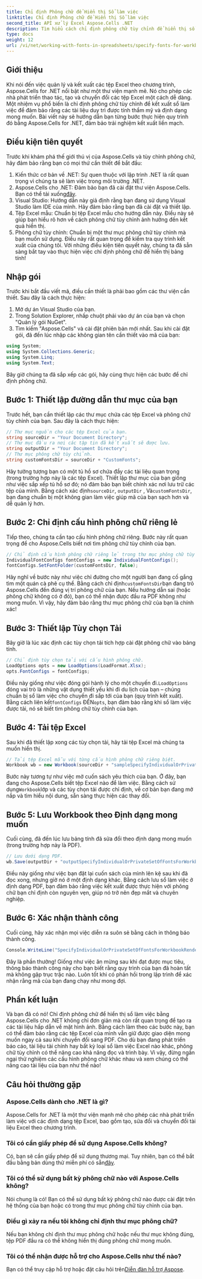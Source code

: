 ```yaml
---
title: Chỉ định Phông chữ để Hiển thị Sổ làm việc
linktitle: Chỉ định Phông chữ để Hiển thị Sổ làm việc
second_title: API xử lý Excel Aspose.Cells .NET
description: Tìm hiểu cách chỉ định phông chữ tùy chỉnh để hiển thị sổ làm việc bằng Aspose.Cells cho .NET. Hướng dẫn từng bước để đảm bảo đầu ra PDF hoàn hảo.
type: docs
weight: 12
url: /vi/net/working-with-fonts-in-spreadsheets/specify-fonts-for-workbook-rendering/
---
```

## Giới thiệu
Khi nói đến việc quản lý và kết xuất các tệp Excel theo chương trình, Aspose.Cells for .NET nổi bật như một thư viện mạnh mẽ. Nó cho phép các nhà phát triển thao tác, tạo và chuyển đổi các tệp Excel một cách dễ dàng. Một nhiệm vụ phổ biến là chỉ định phông chữ tùy chỉnh để kết xuất sổ làm việc để đảm bảo rằng các tài liệu duy trì được tính thẩm mỹ và định dạng mong muốn. Bài viết này sẽ hướng dẫn bạn từng bước thực hiện quy trình đó bằng Aspose.Cells for .NET, đảm bảo trải nghiệm kết xuất liền mạch.
## Điều kiện tiên quyết
Trước khi khám phá thế giới thú vị của Aspose.Cells và tùy chỉnh phông chữ, hãy đảm bảo rằng bạn có mọi thứ cần thiết để bắt đầu:
1. Kiến thức cơ bản về .NET: Sự quen thuộc với lập trình .NET là rất quan trọng vì chúng ta sẽ làm việc trong môi trường .NET.
2. Aspose.Cells cho .NET: Đảm bảo bạn đã cài đặt thư viện Aspose.Cells. Bạn có thể tải xuống[đây](https://releases.aspose.com/cells/net/).
3. Visual Studio: Hướng dẫn này giả định rằng bạn đang sử dụng Visual Studio làm IDE của mình. Hãy đảm bảo rằng bạn đã cài đặt và thiết lập.
4. Tệp Excel mẫu: Chuẩn bị tệp Excel mẫu cho hướng dẫn này. Điều này sẽ giúp bạn hiểu rõ hơn về cách phông chữ tùy chỉnh ảnh hưởng đến kết quả hiển thị.
5. Phông chữ tùy chỉnh: Chuẩn bị một thư mục phông chữ tùy chỉnh mà bạn muốn sử dụng. Điều này rất quan trọng để kiểm tra quy trình kết xuất của chúng tôi.
Với những điều kiện tiên quyết này, chúng ta đã sẵn sàng bắt tay vào thực hiện việc chỉ định phông chữ để hiển thị bảng tính!
## Nhập gói
Trước khi bắt đầu viết mã, điều cần thiết là phải bao gồm các thư viện cần thiết. Sau đây là cách thực hiện:
1. Mở dự án Visual Studio của bạn.
2. Trong Solution Explorer, nhấp chuột phải vào dự án của bạn và chọn "Quản lý gói NuGet".
3. Tìm kiếm "Aspose.Cells" và cài đặt phiên bản mới nhất.
Sau khi cài đặt gói, đã đến lúc nhập các không gian tên cần thiết vào mã của bạn:
```csharp
using System;
using System.Collections.Generic;
using System.Linq;
using System.Text;
```
Bây giờ chúng ta đã sắp xếp các gói, hãy cùng thực hiện các bước để chỉ định phông chữ.
## Bước 1: Thiết lập đường dẫn thư mục của bạn
Trước hết, bạn cần thiết lập các thư mục chứa các tệp Excel và phông chữ tùy chỉnh của bạn. Sau đây là cách thực hiện:
```csharp
// Thư mục nguồn cho các tệp Excel của bạn.
string sourceDir = "Your Document Directory";
// Thư mục đầu ra nơi các tập tin đã kết xuất sẽ được lưu.
string outputDir = "Your Document Directory";
// Thư mục phông chữ tùy chỉnh.
string customFontsDir = sourceDir + "CustomFonts";
```

 Hãy tưởng tượng bạn có một tủ hồ sơ chứa đầy các tài liệu quan trọng (trong trường hợp này là các tệp Excel). Thiết lập thư mục của bạn giống như việc sắp xếp tủ hồ sơ đó; nó đảm bảo bạn biết chính xác nơi lưu trữ các tệp của mình. Bằng cách xác định`sourceDir`, `outputDir` , Và`customFontsDir`, bạn đang chuẩn bị một không gian làm việc giúp mã của bạn sạch hơn và dễ quản lý hơn.
## Bước 2: Chỉ định cấu hình phông chữ riêng lẻ
Tiếp theo, chúng ta cần tạo cấu hình phông chữ riêng. Bước này rất quan trọng để cho Aspose.Cells biết nơi tìm phông chữ tùy chỉnh của bạn.
```csharp
// Chỉ định cấu hình phông chữ riêng lẻ trong thư mục phông chữ tùy chỉnh.
IndividualFontConfigs fontConfigs = new IndividualFontConfigs();
fontConfigs.SetFontFolder(customFontsDir, false);
```
 Hãy nghĩ về bước này như việc chỉ đường cho một người bạn đang cố gắng tìm một quán cà phê cụ thể. Bằng cách chỉ định`customFontsDir`bạn đang trỏ Aspose.Cells đến đúng vị trí phông chữ của bạn. Nếu hướng dẫn sai (hoặc phông chữ không có ở đó), bạn có thể nhận được đầu ra PDF không như mong muốn. Vì vậy, hãy đảm bảo rằng thư mục phông chữ của bạn là chính xác!
## Bước 3: Thiết lập Tùy chọn Tải
Bây giờ là lúc xác định các tùy chọn tải tích hợp cài đặt phông chữ vào bảng tính.
```csharp
// Chỉ định tùy chọn tải với cấu hình phông chữ.
LoadOptions opts = new LoadOptions(LoadFormat.Xlsx);
opts.FontConfigs = fontConfigs;
```
 Điều này giống như việc đóng gói hành lý cho một chuyến đi.`LoadOptions` đóng vai trò là những vật dụng thiết yếu khi đi du lịch của bạn – chúng chuẩn bị sổ làm việc cho chuyến đi sắp tới của bạn (quy trình kết xuất). Bằng cách liên kết`fontConfigs` ĐẾN`opts`, bạn đảm bảo rằng khi sổ làm việc được tải, nó sẽ biết tìm phông chữ tùy chỉnh của bạn.
## Bước 4: Tải tệp Excel
Sau khi đã thiết lập xong các tùy chọn tải, hãy tải tệp Excel mà chúng ta muốn hiển thị.
```csharp
// Tải tệp Excel mẫu với từng cấu hình phông chữ riêng biệt.
Workbook wb = new Workbook(sourceDir + "sampleSpecifyIndividualOrPrivateSetOfFontsForWorkbookRendering.xlsx", opts);
```
 Bước này tương tự như việc mở cuốn sách yêu thích của bạn. Ở đây, bạn đang cho Aspose.Cells biết tệp Excel nào để làm việc. Bằng cách sử dụng`Workbook`lớp và các tùy chọn tải được chỉ định, về cơ bản bạn đang mở nắp và tìm hiểu nội dung, sẵn sàng thực hiện các thay đổi.
## Bước 5: Lưu Workbook theo Định dạng mong muốn
Cuối cùng, đã đến lúc lưu bảng tính đã sửa đổi theo định dạng mong muốn (trong trường hợp này là PDF).
```csharp
// Lưu dưới dạng PDF.
wb.Save(outputDir + "outputSpecifyIndividualOrPrivateSetOfFontsForWorkbookRendering.pdf", SaveFormat.Pdf);
```
Điều này giống như việc bạn đặt lại cuốn sách của mình lên kệ sau khi đã đọc xong, nhưng giờ nó ở một định dạng khác. Bằng cách lưu sổ làm việc ở định dạng PDF, bạn đảm bảo rằng việc kết xuất được thực hiện với phông chữ bạn chỉ định còn nguyên vẹn, giúp nó trở nên đẹp mắt và chuyên nghiệp.
## Bước 6: Xác nhận thành công
Cuối cùng, hãy xác nhận mọi việc diễn ra suôn sẻ bằng cách in thông báo thành công.
```csharp
Console.WriteLine("SpecifyIndividualOrPrivateSetOfFontsForWorkbookRendering executed successfully.");
```
Đây là phần thưởng! Giống như việc ăn mừng sau khi đạt được mục tiêu, thông báo thành công này cho bạn biết rằng quy trình của bạn đã hoàn tất mà không gặp trục trặc nào. Luôn tốt khi có phản hồi trong lập trình để xác nhận rằng mã của bạn đang chạy như mong đợi.
## Phần kết luận
Và bạn đã có nó! Chỉ định phông chữ để hiển thị sổ làm việc bằng Aspose.Cells cho .NET không chỉ đơn giản mà còn rất quan trọng để tạo ra các tài liệu hấp dẫn về mặt hình ảnh. Bằng cách làm theo các bước này, bạn có thể đảm bảo rằng các tệp Excel của mình vẫn giữ được giao diện mong muốn ngay cả sau khi chuyển đổi sang PDF. Cho dù bạn đang phát triển báo cáo, tài liệu tài chính hay bất kỳ loại sổ làm việc Excel nào khác, phông chữ tùy chỉnh có thể nâng cao khả năng đọc và trình bày. Vì vậy, đừng ngần ngại thử nghiệm các cấu hình phông chữ khác nhau và xem chúng có thể nâng cao tài liệu của bạn như thế nào!
## Câu hỏi thường gặp
### Aspose.Cells dành cho .NET là gì?  
Aspose.Cells for .NET là một thư viện mạnh mẽ cho phép các nhà phát triển làm việc với các định dạng tệp Excel, bao gồm tạo, sửa đổi và chuyển đổi tài liệu Excel theo chương trình.
### Tôi có cần giấy phép để sử dụng Aspose.Cells không?  
 Có, bạn sẽ cần giấy phép để sử dụng thương mại. Tuy nhiên, bạn có thể bắt đầu bằng bản dùng thử miễn phí có sẵn[đây](https://releases.aspose.com/).
### Tôi có thể sử dụng bất kỳ phông chữ nào với Aspose.Cells không?  
Nói chung là có! Bạn có thể sử dụng bất kỳ phông chữ nào được cài đặt trên hệ thống của bạn hoặc có trong thư mục phông chữ tùy chỉnh của bạn.
### Điều gì xảy ra nếu tôi không chỉ định thư mục phông chữ?  
Nếu bạn không chỉ định thư mục phông chữ hoặc nếu thư mục không đúng, tệp PDF đầu ra có thể không hiển thị đúng phông chữ mong muốn.
### Tôi có thể nhận được hỗ trợ cho Aspose.Cells như thế nào?  
 Bạn có thể truy cập hỗ trợ hoặc đặt câu hỏi trên[Diễn đàn hỗ trợ Aspose](https://forum.aspose.com/c/cells/9).